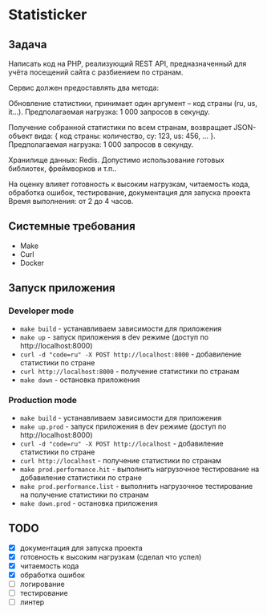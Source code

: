 # Statisticker

## Задача

Написать код на PHP, реализующий REST API, предназначенный для учёта посещений сайта с разбиением по странам.

Сервис должен предоставлять два метода:

Обновление статистики, принимает один аргумент – код страны (ru, us, it...).
Предполагаемая нагрузка: 1 000 запросов в секунду.

Получение собранной статистики по всем странам, возвращает JSON-объект вида:
{ код страны: количество, cy: 123, us: 456, ... }.
Предполагаемая нагрузка: 1 000 запросов в секунду.

Хранилище данных: Redis.
Допустимо использование готовых библиотек, фреймворков и т.п..

На оценку влияет готовность к высоким нагрузкам, читаемость кода, обработка ошибок, тестирование, документация для запуска проекта
Время выполнения: от 2 до 4 часов.

## Системные требования
- Make
- Curl
- Docker

## Запуск приложения

### Developer mode
- `make build` - устанавливаем зависимости для приложения
- `make up` - запуск приложения в dev режиме (доступ по http://localhost:8000)
- `curl -d "code=ru" -X POST http://localhost:8000` - добавиление статистики по стране
- `curl http://localhost:8000` - получение статистики по странам
- `make down` - остановка приложения

### Production mode
- `make build` - устанавливаем зависимости для приложения
- `make up.prod` - запуск приложения в dev режиме (доступ по http://localhost:8000)
- `curl -d "code=ru" -X POST http://localhost` - добавиление статистики по стране
- `curl http://localhost` - получение статистики по странам
- `make prod.performance.hit` - выполнить нагрузочное тестирование на добавиление статистики по стране
- `make prod.performance.list` - выполнить нагрузочное тестирование на получение статистики по странам
- `make down.prod` - остановка приложения

## TODO
- [x] документация для запуска проекта
- [x] готовность к высоким нагрузкам (сделал что успел)
- [x] читаемость кода
- [x] обработка ошибок
- [ ] логирование
- [ ] тестирование
- [ ] линтер
